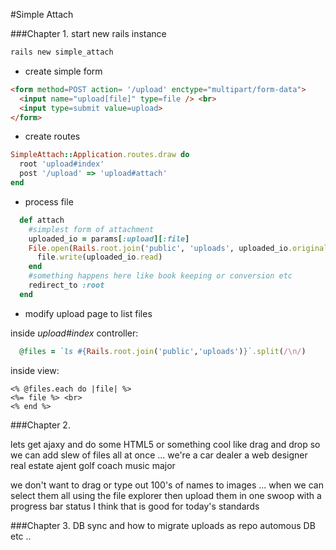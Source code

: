 #Simple Attach

###Chapter 1.
start new rails instance
```bash
rails new simple_attach
```

* create simple form 
```html
<form method=POST action= '/upload' enctype="multipart/form-data">
  <input name="upload[file]" type=file /> <br>
  <input type=submit value=upload>
</form>
```
* create routes
```ruby
SimpleAttach::Application.routes.draw do
  root 'upload#index'
  post '/upload' => 'upload#attach'
end
```
* process file 
```ruby
  def attach
    #simplest form of attachment
    uploaded_io = params[:upload][:file]
    File.open(Rails.root.join('public', 'uploads', uploaded_io.original_filename), 'wb') do |file|
      file.write(uploaded_io.read)
    end
    #something happens here like book keeping or conversion etc
    redirect_to :root
  end
```

* modify upload page to list files

inside _upload#index_ controller:
```ruby
  @files = `ls #{Rails.root.join('public','uploads')}`.split(/\n/) 
```

inside view:
```erb
<% @files.each do |file| %>
<%= file %> <br>
<% end %>
```

###Chapter 2.

lets get ajaxy and do some HTML5 or something cool like drag and drop 
so we can add slew of files all at once ... 
we're a car dealer
      a web designer
      real estate ajent
      golf coach
      music major

we don't want to drag or type out 100's of names to images ... when we can select them all using the file explorer
then upload them in one swoop with a progress bar status I think that is good for today's standards


###Chapter 3. 
DB sync and how to migrate uploads as 
  repo
  automous DB
  etc ..



